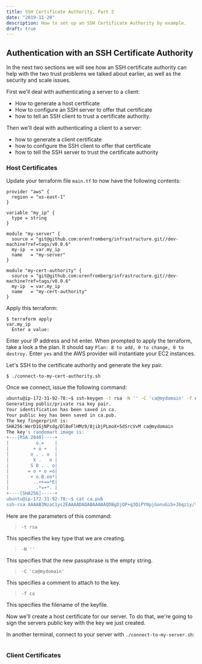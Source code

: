 ```yaml
---
title: SSH Certificate Authority, Part 2
date: "2019-11-20"
description: How to set up an SSH Certificate Authority by example.
draft: true
---
```


## Authentication with an SSH Certificate Authority

In the next two sections we will see how an SSH certificate authority can help with the two trust problems we talked about earlier, as well as the security and scale issues.

First we'll deal with authenticating a server to a client:

- How to generate a host certificate
- How to configure an SSH server to offer that certificate
- how to tell an SSH client to trust a certificate authority.

Then we'll deal with authenticating a client to a server:

- how to generate a client certificate
- how to configure the SSH client to offer that certificate
- how to tell the SSH server to trust the certificate authority

### Host Certificates

Update your terraform file `main.tf` to now have the following contents:

```hcl
provider "aws" {
  region = "us-east-1"
}

variable "my_ip" {
  type = string
}

module "my-server" {
  source = "git@github.com:orenfromberg/infrastructure.git//dev-machine?ref=tags/v0.0.6"
  my-ip  = var.my_ip
  name   = "my-server"
}

module "my-cert-authority" {
  source = "git@github.com:orenfromberg/infrastructure.git//dev-machine?ref=tags/v0.0.6"
  my-ip  = var.my_ip
  name   = "my-cert-authority"
}
```

Apply this terraform:

```shell-session
$ terraform apply
var.my_ip
  Enter a value:
```

Enter your IP address and hit enter. When prompted to apply the terraform, take a look a the plan. It should say `Plan: 8 to add, 0 to change, 0 to destroy.` Enter `yes` and the AWS provider will instantiate your EC2 instances.

Let's SSH to the certificate authority and generate the key pair.

```shell-session
$ ./connect-to-my-cert-authority.sh
```

Once we connect, issue the following command:

```bash
ubuntu@ip-172-31-92-78:~$ ssh-keygen -t rsa -N '' -C 'ca@mydomain' -f ca
Generating public/private rsa key pair.
Your identification has been saved in ca.
Your public key has been saved in ca.pub.
The key fingerprint is:
SHA256:WerD1GjNPsdg/DlBoFlHMz9/8jibjPLmoX+5dSrcVvM ca@mydomain
The key's randomart image is:
+---[RSA 2048]----+
|          o.=    |
|         + o +   |
|        o . . o  |
|         X .   o |
|        S B . . o|
|       = o + o =o|
|        + o.B.oo*|
|         ..++==*E|
|          .*=+*. |
+----[SHA256]-----+
ubuntu@ip-172-31-92-78:~$ cat ca.pub
ssh-rsa AAAAB3NzaC1yc2EAAAADAQABAAABAQDBgDjQP+q3QiPY0pjGonuGib+Jbqziy/lRgZpKX560fBkP0X6Hf7vOdKFayTI7mWx7xuIfsDDE6X0P2G2OvoA5S4LYxe7aZWCA7w47HzO+PpbHqHg4dy/kdMPscYV6M5oVlF04dY+dYJskQj1b61jyah8JUBVzi6iHkB514elRnScVDGDxKqPS53cRqA+N8Q3CjkOAVF6ZKg1hsR7z3wSbM6A8deSq4TboKtGWcAhYB873zv907HQeEmI5/Lc8bJSTWdIh/YhZl26FS01oyWDBlY03HAot9+lkSzLBvjRfPKAnMu9MNsgWV2SGtpIQm5hIliIfrvxb0Trl9xWe8p3J ca@mydomain
```

Here are the parameters of this command:

> `-t rsa`

This specifies the key type that we are creating.

> `-N ''`

This specifies that the new passphrase is the empty string.

> `-C 'ca@mydomain'`

This specifies a comment to attach to the key.

> `-f ca`

This specifies the filename of the keyfile.

Now we'll create a host certificate for our server. To do that, we're going to sign the servers public key with the key we just created.

In another terminal, connect to your server with `./connect-to-my-server.sh`:

```bash

```

### Client Certificates
